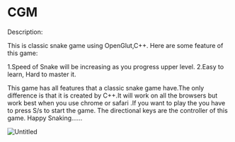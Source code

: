 # CGM


Description:

This is classic snake game using OpenGlut,C++. Here are some feature of this game:

1.Speed of Snake will be  increasing as you progress upper level.
2.Easy to learn, Hard to master it.


This game has all features that a classic snake game have.The only difference is that it is created by C++.It will work on all the browsers 
but work best when you use chrome or safari .If you want to play the you have to press S/s  to start the game. The directional keys are the
controller of this game. Happy Snaking……

![Untitled](https://user-images.githubusercontent.com/75574745/170770388-d01982e0-6881-4f25-99ee-0f2aa542df7e.png)

